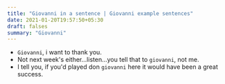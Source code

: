 ```yaml
---
title: "Giovanni in a sentence | Giovanni example sentences"
date: 2021-01-20T19:57:50+05:30
draft: falses
summary: "Giovanni"
---
```

- `Giovanni`, i want to thank you.
- Not next week's either...listen...you tell that to `giovanni`, not me.
- I tell you, if you'd played don `giovanni` here it would have been a great success.
                 

